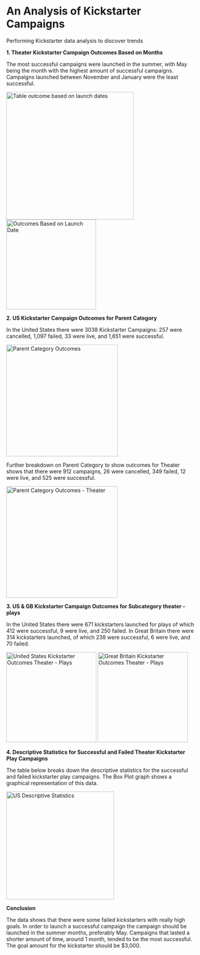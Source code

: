 # An Analysis of Kickstarter Campaigns
Performing Kickstarter data analysis to discover trends

**1. Theater Kickstarter Campaign Outcomes Based on Months**

The most successful campaigns were launched in the summer, with May being the month with the highest amount of successful campaigns. Campaigns launched between November and January were the least successful.

<img width="338" alt="Table outcome based on launch dates" src="https://user-images.githubusercontent.com/105942622/171447079-b446f4ca-40e8-403a-b5f1-5e7b84889735.png">

<img width="238" alt="Outcomes Based on Launch Date" src="https://user-images.githubusercontent.com/105942622/171447098-0131d7a4-ff57-4217-b7b5-a07f63d7ee9d.png">

**2. US Kickstarter Campaign Outcomes for Parent Category**

In the United States there were 3038 Kickstarter Campaigns: 257 were cancelled, 1,097 failed, 33 were live, and 1,651 were successful. 

<img width="296" alt="Parent Category Outcomes" src="https://user-images.githubusercontent.com/105942622/171452326-e19349ab-6d65-4cce-8b0a-0c6165074d3d.png">

Further breakdown on Parent Category to show outcomes for Theater shows that there were 912 campaigns, 26 were cancelled, 349 failed, 12 were live, and 525 were successful.

<img width="295" alt="Parent Category Outcomes - Theater" src="https://user-images.githubusercontent.com/105942622/171452854-10100c14-22ee-4392-9464-47e26b7ce366.png">


**3. US & GB Kickstarter Campaign Outcomes for Subcategory theater - plays**

In the United States there were 671 kickstarters launched for plays of which 412 were successful, 9 were live, and 250 failed. In Great Britain there were 314 kickstarters launched, of which 238 were successful, 6 were live, and 70 failed.

<img width="239" alt="United States Kickstarter Outcomes Theater - Plays" src="https://user-images.githubusercontent.com/105942622/171449678-67853c16-6883-48ab-a80c-c8b11c550e0a.png">

<img width="239" alt="Great Britain Kickstarter Outcomes Theater - Plays" src="https://user-images.githubusercontent.com/105942622/171449699-e3fb507e-bb21-4384-b25c-240294b88a5a.png">

**4. Descriptive Statistics for Successful and Failed Theater Kickstarter Play Campaigns**

The table below breaks down the descriptive statistics for the successful and failed kickstarter play campaigns. The Box Plot graph shows a graphical representation of this data. 

<img width="286" alt="US Descriptive Statistics" src="https://user-images.githubusercontent.com/105942622/171453386-0509b073-0a51-4f26-92f8-311f10baaea2.png">

**Conclusion**

The data shows that there were some failed kickstarters with really high goals. In order to launch a successful campaign the campaign should be launched in the summer months, preferably May. Campaigns that lasted a shorter amount of time, around 1 month, tended to be the most successful. The goal amount for the kickstarter should be $3,000. 
